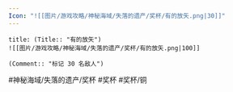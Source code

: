 ```yaml
---
Icon: "![[图片/游戏攻略/神秘海域/失落的遗产/奖杯/有的放矢.png|30]]"
---
```

```ad-common-bronze-trophy
title: (Title:: "有的放矢")
![[图片/游戏攻略/神秘海域/失落的遗产/奖杯/有的放矢.png|100]]

(Comment:: "标记 30 名敌人")
```

#神秘海域/失落的遗产/奖杯 #奖杯 #奖杯/铜
